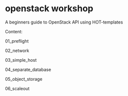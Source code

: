 # openstack workshop

A beginners guide to OpenStack API using HOT-templates


Content:

01_preflight

02_network

03_simple_host

04_separate_database

05_object_storage

06_scaleout
